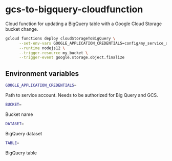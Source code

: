 # gcs-to-bigquery-cloudfunction

Cloud function for updating a BigQuery table with a Google Cloud Storage bucket change.

```sh
gcloud functions deploy cloudStorageToBigQuery \
      --set-env-vars GOOGLE_APPLICATION_CREDENTIALS=config/my_service_account.json,BUCKET=my_bucket,DATASET=my_dataset,TABLE=my_table \
      --runtime nodejs12 \
      --trigger-resource my_bucket \
      --trigger-event google.storage.object.finalize
```

## Environment variables

```sh
GOOGLE_APPLICATION_CREDENTIALS=
```

Path to service account. Needs to be authorized for Big Query and GCS.

```sh
BUCKET=
```

Bucket name

```sh
DATASET=
```

BigQuery dataset

```sh
TABLE=
```

BigQuery table
